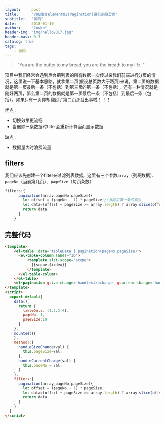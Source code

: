 ```yaml
---
layout:     post
title:      "VUE结合elementUI(Pagination)进行前端分页"
subtitle:   "微码"
date:       2018-01-10
author:     "Joubn"
header-img: "img/hello2017.jpg"
header-mask: 0.3
catalog: true
tags:
    - 微码
---
```


> “You are the butter to my bread, you are the breath to my life. ”

项目中我们经常会遇到后台把列表的所有数据一次传过来我们前端进行分页的情况，这里说一下基本思路，就拿第二页(假设总页数大于两页)来说，第二页的数据就是第一页最后一条（不包括）到第三页的第一条（不包括），还有一种情况就是刚好两页，那么第二页的数据就是第一页最后一条（不包括）到最后一条（包括）。如果只有一页你却翻到了第二页那就出事啦！！！

优点：
- 切换效果更流畅
- 当删除一条数据时filter会重新计算当页显示数据

缺点：
- 数据量大时浪费流量

## filters
我们应该先创建一个filter来过滤列表数据，这里有三个参数`array`（列表数据）、`pageNo`（当前第几页）、`pageSize`（每页条数）

```js
filters:{
      pagination(array,pageNo,pageSize){
        let offset = (pageNo - 1) * pageSize;//当前页第一条的索引
        let data=(offset + pageSize >= array.length) ? array.slice(offset, array.length) : array.slice(offset, offset + pageSize);
        return data
      }
    }
```

## 完整代码

```html
<template>
    <el-table :data="tableData | pagination(pageNo,pageSize)">
      <el-table-column label="ID">
          <template slot-scope="scope">
            {{scope.$index}}  
          </template>
      </el-table-column>
    </el-table>
    <el-pagination @size-change="handleSizeChange" @current-change="handleCurrentChange" :current-page="pageNo" :page-size="pageSize" layout=" prev, pager, next, sizes, jumper" :total="tableData.length"></el-pagination>
</template>
<script>
  export default{
    data(){
      return {
        tableData: [1,2,3,4],
        pageNo: 1,
        pageSize:10
      }
    },
    mounted(){
    },
    methods:{
      handleSizeChange(val) {
        this.pageSize=val;
      },
      handleCurrentChange(val) {
        this.pageNo = val;
      }
    },
    filters:{
      pagination(array,pageNo,pageSize){
        let offset = (pageNo - 1) * pageSize;
        let data=(offset + pageSize >= array.length) ? array.slice(offset, array.length) : array.slice(offset, offset + pageSize);
        return data
      }
    }
  }
</script>
```




